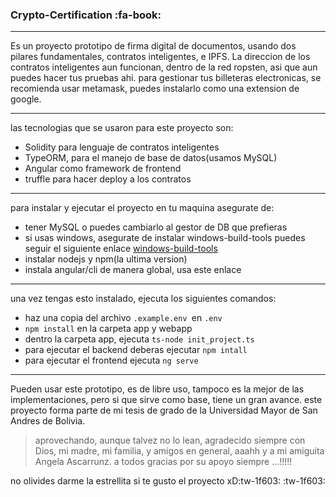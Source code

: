 ###  Crypto-Certification :fa-book:

------------

Es un proyecto prototipo de firma digital de documentos, usando dos pilares fundamentales, contratos inteligentes, e IPFS.
La direccion de los contratos inteligentes aun funcionan, dentro de la red ropsten, asi que aun puedes hacer tus pruebas ahi.
para gestionar tus billeteras electronicas, se recomienda usar metamask, puedes instalarlo como una extension de google.

------------


las tecnologias que se usaron para este proyecto son:
- Solidity para lenguaje de contratos inteligentes 
- TypeORM, para el manejo de base de datos(usamos MySQL)
- Angular como framework de frontend
- truffle para hacer deploy a los contratos

------------


para instalar y ejecutar el proyecto en tu maquina asegurate de:
- tener MySQL o puedes cambiarlo al gestor de DB que prefieras
- si usas windows, asegurate de instalar windows-build-tools puedes seguir el siguiente enlace [windows-build-tools](https://www.npmjs.com/package/windows-build-tools "windows-build-tools")
- instalar nodejs y npm(la ultima version)
- instala angular/cli de manera global, usa este enlace

------------


una vez tengas esto instalado, ejecuta los siguientes comandos:
- haz una copia del archivo `.example.env `en `.env`
- `npm install` en la carpeta app y webapp
- dentro la carpeta app, ejecuta `ts-node init_project.ts`
- para ejecutar el backend deberas ejecutar `npm intall`
- para ejecutar el frontend ejecuta `ng serve`

------------

Pueden usar este prototipo, es de libre uso, tampoco es la mejor de las implementaciones, pero si que sirve como base, tiene un gran avance.
este proyecto forma parte de mi tesis de grado de la Universidad Mayor de San Andres de Bolivia.
>aprovechando, aunque talvez no lo lean, agradecido siempre con Dios, mi madre, mi familia, y amigos en general, aaahh y a mi amiguita Angela Ascarrunz. a todos gracias por su apoyo siempre ...!!!!!

no olivides darme la estrellita si te gusto el proyecto xD:tw-1f603: :tw-1f603:
